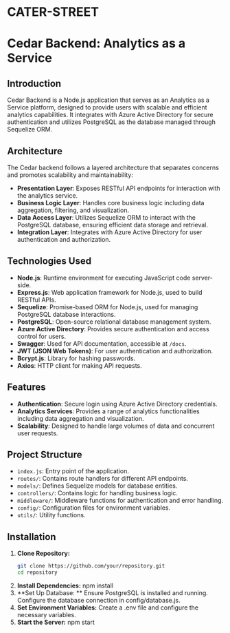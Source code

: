# CATER-STREET
# Cedar Backend: Analytics as a Service

## Introduction
Cedar Backend is a Node.js application that serves as an Analytics as a Service platform, designed to provide users with scalable and efficient analytics capabilities. It integrates with Azure Active Directory for secure authentication and utilizes PostgreSQL as the database managed through Sequelize ORM.

## Architecture
The Cedar backend follows a layered architecture that separates concerns and promotes scalability and maintainability:

- **Presentation Layer**: Exposes RESTful API endpoints for interaction with the analytics service.
- **Business Logic Layer**: Handles core business logic including data aggregation, filtering, and visualization.
- **Data Access Layer**: Utilizes Sequelize ORM to interact with the PostgreSQL database, ensuring efficient data storage and retrieval.
- **Integration Layer**: Integrates with Azure Active Directory for user authentication and authorization.

## Technologies Used
- **Node.js**: Runtime environment for executing JavaScript code server-side.
- **Express.js**: Web application framework for Node.js, used to build RESTful APIs.
- **Sequelize**: Promise-based ORM for Node.js, used for managing PostgreSQL database interactions.
- **PostgreSQL**: Open-source relational database management system.
- **Azure Active Directory**: Provides secure authentication and access control for users.
- **Swagger**: Used for API documentation, accessible at `/docs`.
- **JWT (JSON Web Tokens)**: For user authentication and authorization.
- **Bcrypt.js**: Library for hashing passwords.
- **Axios**: HTTP client for making API requests.

## Features
- **Authentication**: Secure login using Azure Active Directory credentials.
- **Analytics Services**: Provides a range of analytics functionalities including data aggregation and visualization.
- **Scalability**: Designed to handle large volumes of data and concurrent user requests.


## Project Structure

- `index.js`: Entry point of the application.
- `routes/`: Contains route handlers for different API endpoints.
- `models/`: Defines Sequelize models for database entities.
- `controllers/`: Contains logic for handling business logic.
- `middleware/`: Middleware functions for authentication and error handling.
- `config/`: Configuration files for environment variables.
- `utils/`: Utility functions.


## Installation
1. **Clone Repository:**
   ```bash
   git clone https://github.com/your/repository.git
   cd repository
2. **Install Dependencies:**
  npm install
3. **Set Up Database: **
Ensure PostgreSQL is installed and running.
Configure the database connection in config/database.js.
4. **Set Environment Variables:**
Create a .env file  and configure the necessary variables.
5. **Start the Server:**
npm start


